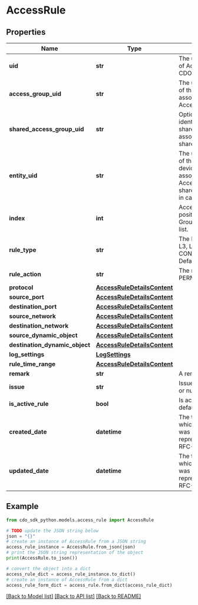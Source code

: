 # AccessRule


## Properties

Name | Type | Description | Notes
------------ | ------------- | ------------- | -------------
**uid** | **str** | The unique identifier of Access Rule in CDO. | 
**access_group_uid** | **str** | The unique identifier of the Access Group associated with the Access Rule. | 
**shared_access_group_uid** | **str** | Optional unique identifier for the shared Access Group associated with a shared Access Rule. | [optional] 
**entity_uid** | **str** | The unique identifier of the device/manager associated with the Access Rule. Points to shared Access Group in case of shared Rule | 
**index** | **int** | Access rule index position in Access Group ordered rule list. | 
**rule_type** | **str** | The L3 level rule type. L3, L7 or CONTENT_FILTERING. Defaults to L3. | [optional] 
**rule_action** | **str** | The rule&#39;s action: PERMIT or DENY. | 
**protocol** | [**AccessRuleDetailsContent**](AccessRuleDetailsContent.md) |  | [optional] 
**source_port** | [**AccessRuleDetailsContent**](AccessRuleDetailsContent.md) |  | [optional] 
**destination_port** | [**AccessRuleDetailsContent**](AccessRuleDetailsContent.md) |  | [optional] 
**source_network** | [**AccessRuleDetailsContent**](AccessRuleDetailsContent.md) |  | [optional] 
**destination_network** | [**AccessRuleDetailsContent**](AccessRuleDetailsContent.md) |  | [optional] 
**source_dynamic_object** | [**AccessRuleDetailsContent**](AccessRuleDetailsContent.md) |  | [optional] 
**destination_dynamic_object** | [**AccessRuleDetailsContent**](AccessRuleDetailsContent.md) |  | [optional] 
**log_settings** | [**LogSettings**](LogSettings.md) |  | [optional] 
**rule_time_range** | [**AccessRuleDetailsContent**](AccessRuleDetailsContent.md) |  | [optional] 
**remark** | **str** | A remark. | [optional] 
**issue** | **str** | Issues. SHADOWED or null. | [optional] 
**is_active_rule** | **bool** | Is active. True by default | [optional] 
**created_date** | **datetime** | The time (in UTC) at which Access Rule was created, represented using the RFC-3339 standard. | [optional] 
**updated_date** | **datetime** | The time (in UTC) at which Access Rule was updated, represented using the RFC-3339 standard. | [optional] 

## Example

```python
from cdo_sdk_python.models.access_rule import AccessRule

# TODO update the JSON string below
json = "{}"
# create an instance of AccessRule from a JSON string
access_rule_instance = AccessRule.from_json(json)
# print the JSON string representation of the object
print(AccessRule.to_json())

# convert the object into a dict
access_rule_dict = access_rule_instance.to_dict()
# create an instance of AccessRule from a dict
access_rule_form_dict = access_rule.from_dict(access_rule_dict)
```
[[Back to Model list]](../README.md#documentation-for-models) [[Back to API list]](../README.md#documentation-for-api-endpoints) [[Back to README]](../README.md)


